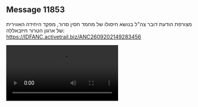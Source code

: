 ## Message 11853

מצורפת הודעת דובר צה"ל בנושא חיסולו של מחמד חסין סרור, מפקד היחידה האווירית של ארגון הטרור חיזבאללה: https://IDFANC.activetrail.biz/ANC2609202149283456

![Video](https://data.iron-swords.co.il/2024/September/26/11853/11853_media.mp4)
